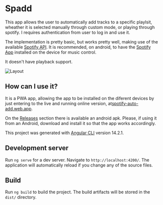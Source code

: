 # Spadd

This app allows the user to automatically add tracks to a specific playlsit, wheather it is selected manually through custom mode, or playing through spotify. I requires authentication from user to log in and use it. 

The implementation is pretty basic, but works pretty well, making use of the available [Spotify API](https://developer.spotify.com/documentation/web-api/). It is recommended, on android, to have the [Spotify App](https://play.google.com/store/apps/details?id=com.spotify.music&gl=US) installed on the device for music control.

It doesn't have playback support. 

![Layout](https://user-images.githubusercontent.com/61149758/193466547-b0ae6124-dace-4fa0-b631-859c43b35300.png)


## How can I use it?

It is a PWA app, allowing the app to be installed on the diferent devices by just entering to the live and running online version, at[spotify-auto-add.web.app](https://spotify-auto-add.web.app/).

On the [Releases](https://github.com/darksapra/auto-adder-spotify/releases) section there is available an android apk. Please, if using it from an Android, download and install it so that the app works accordingly. 


This project was generated with [Angular CLI](https://github.com/angular/angular-cli) version 14.2.1.

## Development server

Run `ng serve` for a dev server. Navigate to `http://localhost:4200/`. The application will automatically reload if you change any of the source files.


## Build

Run `ng build` to build the project. The build artifacts will be stored in the `dist/` directory.
